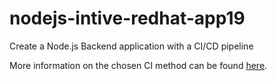 # nodejs-intive-redhat-app19

Create a Node.js Backend application with a CI/CD pipeline

More information on the chosen CI method can be found [here](https://github.com/intive-RedHat-Devex-demo/nodejs-intive-redhat-app19/blob/main/CI.md).
